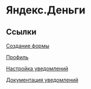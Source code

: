 # Яндекс.Деньги
## Ссылки
[Создание формы](https://money.yandex.ru/get?_openstat=template%3Bimenu%3Bget%3Bget)

[Профиль](https://money.yandex.ru/actions?_openstat=template%3Bimenu%3Bactions)

[Настройка уведомлений](https://money.yandex.ru/myservices/online.xml?_openstat=settings%3Bother%3Bmoney%3Bhttp%3Bset)

[Документация уведомлений](https://yandex.ru/dev/money/doc/dg/reference/notification-p2p-incoming-docpage/)